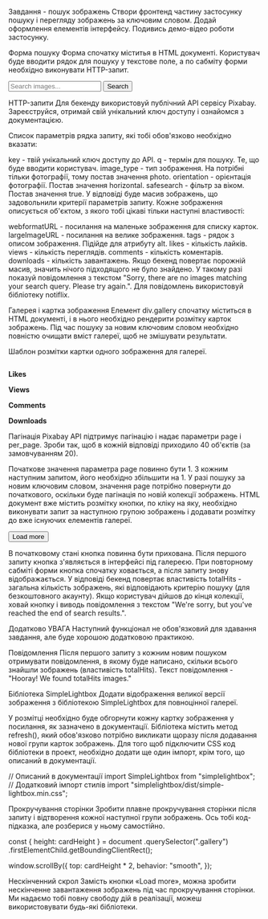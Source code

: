 Завдання - пошук зображень
Створи фронтенд частину застосунку пошуку і перегляду зображень за ключовим словом. Додай оформлення елементів інтерфейсу. Подивись демо-відео роботи застосунку.

Форма пошуку
Форма спочатку міститья в HTML документі. Користувач буде вводити рядок для пошуку у текстове поле, а по сабміту форми необхідно виконувати HTTP-запит.

<form class="search-form" id="search-form">
  <input
    type="text"
    name="searchQuery"
    autocomplete="off"
    placeholder="Search images..."
  />
  <button type="submit">Search</button>
</form>

HTTP-запити
Для бекенду використовуй публічний API сервісу Pixabay. Зареєструйся, отримай свій унікальний ключ доступу і ознайомся з документацією.

Список параметрів рядка запиту, які тобі обов'язково необхідно вказати:

key - твій унікальний ключ доступу до API.
q - термін для пошуку. Те, що буде вводити користувач.
image_type - тип зображення. На потрібні тільки фотографії, тому постав значення photo.
orientation - орієнтація фотографії. Постав значення horizontal.
safesearch - фільтр за віком. Постав значення true.
У відповіді буде масив зображень, що задовольнили критерії параметрів запиту. Кожне зображення описується об'єктом, з якого тобі цікаві тільки наступні властивості:

webformatURL - посилання на маленьке зображення для списку карток.
largeImageURL - посилання на велике зображення.
tags - рядок з описом зображення. Підійде для атрибуту alt.
likes - кількість лайків.
views - кількість переглядів.
comments - кількість коментарів.
downloads - кількість завантажень.
Якщо бекенд повертає порожній масив, значить нічого підходящого не було знайдено. У такому разі показуй повідомлення з текстом "Sorry, there are no images matching your search query. Please try again.". Для повідомлень використовуй бібліотеку notiflix.

Галерея і картка зображення
Елемент div.gallery спочатку міститься в HTML документі, і в нього необхідно рендерити розмітку карток зображень. Під час пошуку за новим ключовим словом необхідно повністю очищати вміст галереї, щоб не змішувати результати.

<div class="gallery">
  <!-- Картки зображень -->
</div>

Шаблон розмітки картки одного зображення для галереї.

<div class="photo-card">
  <img src="" alt="" loading="lazy" />
  <div class="info">
    <p class="info-item">
      <b>Likes</b>
    </p>
    <p class="info-item">
      <b>Views</b>
    </p>
    <p class="info-item">
      <b>Comments</b>
    </p>
    <p class="info-item">
      <b>Downloads</b>
    </p>
  </div>
</div>

Пагінація
Pixabay API підтримує пагінацію і надає параметри page і per_page. Зроби так, щоб в кожній відповіді приходило 40 об'єктів (за замовчуванням 20).

Початкове значення параметра page повинно бути 1.
З кожним наступним запитом, його необхідно збільшити на 1.
У разі пошуку за новим ключовим словом, значення page потрібно повернути до початкового, оскільки буде пагінація по новій колекції зображень.
HTML документ вже містить розмітку кнопки, по кліку на яку, необхідно виконувати запит за наступною групою зображень і додавати розмітку до вже існуючих елементів галереї.

<button type="button" class="load-more">Load more</button>

В початковому стані кнопка повинна бути прихована.
Після першого запиту кнопка з'являється в інтерфейсі під галереєю.
При повторному сабміті форми кнопка спочатку ховається, а після запиту знову відображається.
У відповіді бекенд повертає властивість totalHits - загальна кількість зображень, які відповідають критерію пошуку (для безкоштовного акаунту). Якщо користувач дійшов до кінця колекції, ховай кнопку і виводь повідомлення з текстом "We're sorry, but you've reached the end of search results.".

Додатково
УВАГА
Наступний функціонал не обов'язковий для здавання завдання, але буде хорошою додатковою практикою.

Повідомлення
Після першого запиту з кожним новим пошуком отримувати повідомлення, в якому буде написано, скільки всього знайшли зображень (властивість totalHits). Текст повідомлення - "Hooray! We found totalHits images."

Бібліотека SimpleLightbox
Додати відображення великої версії зображення з бібліотекою SimpleLightbox для повноцінної галереї.

У розмітці необхідно буде обгорнути кожну картку зображення у посилання, як зазначено в документації.
Бібліотека містить метод refresh(), який обов'язково потрібно викликати щоразу після додавання нової групи карток зображень.
Для того щоб підключити CSS код бібліотеки в проект, необхідно додати ще один імпорт, крім того, що описаний в документації.

// Описаний в документації
import SimpleLightbox from "simplelightbox";
// Додатковий імпорт стилів
import "simplelightbox/dist/simple-lightbox.min.css";

Прокручування сторінки
Зробити плавне прокручування сторінки після запиту і відтворення кожної наступної групи зображень. Ось тобі код-підказка, але розберися у ньому самостійно.

const { height: cardHeight } = document
  .querySelector(".gallery")
  .firstElementChild.getBoundingClientRect();

window.scrollBy({
  top: cardHeight * 2,
  behavior: "smooth",
});

Нескінченний скрол
Замість кнопки «Load more», можна зробити нескінченне завантаження зображень під час прокручування сторінки. Ми надаємо тобі повну свободу дій в реалізації, можеш використовувати будь-які бібліотеки.